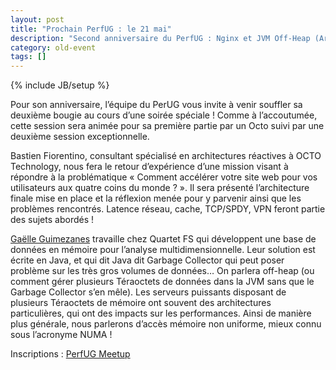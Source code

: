 ```yaml
---
layout: post
title: "Prochain PerfUG : le 21 mai"
description: "Second anniversaire du PerfUG : Nginx et JVM Off-Heap (Architecture NUMA)"
category: old-event
tags: []
---
```

{% include JB/setup %}

Pour son anniversaire, l’équipe du PerUG vous invite à venir souffler sa deuxième bougie au cours d’une soirée spéciale ! Comme à l’accoutumée, cette session sera animée pour sa première partie par un Octo suivi par une deuxième session exceptionnelle.
<!-- more -->

Bastien Fiorentino, consultant spécialisé en architectures réactives à OCTO Technology, nous fera le retour d’expérience d’une mission visant à répondre à la problématique « Comment accélérer votre site web pour vos utilisateurs aux quatre coins du monde ? ». Il sera présenté l’architecture finale mise en place et la réflexion menée pour y parvenir ainsi que les problèmes rencontrés. Latence réseau, cache, TCP/SPDY, VPN feront partie des sujets abordés !

[Gaëlle Guimezanes](https://twitter.com/GGuimezanes) travaille chez Quartet FS qui développent une base de données en mémoire pour l’analyse multidimensionnelle. Leur solution est écrite en Java, et qui dit Java dit Garbage Collector qui peut poser problème sur les très gros volumes de données… On parlera off-heap (ou comment gérer plusieurs Téraoctets de données dans la JVM sans que le Garbage Collector s’en mêle). Les serveurs puissants disposant de plusieurs Téraoctets de mémoire ont souvent des architectures particulières, qui ont des impacts sur les performances. Ainsi de manière plus générale, nous parlerons d’accès mémoire non uniforme, mieux connu sous l’acronyme NUMA !

Inscriptions : [PerfUG Meetup](http://www.meetup.com/PerfUG/events/222448896/)


 

